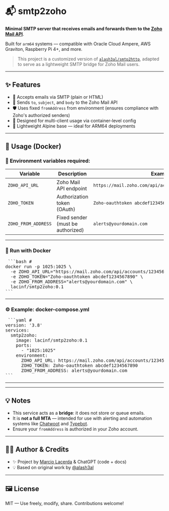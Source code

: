 # 📬 smtp2zoho

**Minimal SMTP server that receives emails and forwards them to the [Zoho Mail API](https://www.zoho.com/mail/help/api/overview.html)**.

Built for `arm64` systems — compatible with Oracle Cloud Ampere, AWS Graviton, Raspberry Pi 4+, and more.

> This project is a customized version of [`alash3al/smtp2http`](https://github.com/alash3al/smtp2http), adapted to serve as a lightweight SMTP bridge for Zoho Mail users.

---

## ✨ Features

- 📩 Accepts emails via SMTP (plain or HTML)
- 🚀 Sends `to`, `subject`, and `body` to the Zoho Mail API
- 🛡️ Uses fixed `fromAddress` from environment (ensures compliance with Zoho's authorized senders)
- 🧠 Designed for multi-client usage via container-level config
- 🧱 Lightweight Alpine base — ideal for ARM64 deployments

---

## 🐳 Usage (Docker)

### 🔧 Environment variables required:

| Variable              | Description                            | Example                                           |
|-----------------------|----------------------------------------|---------------------------------------------------|
| `ZOHO_API_URL`        | Zoho Mail API endpoint                 | `https://mail.zoho.com/api/accounts/123456789/messages` |
| `ZOHO_TOKEN`          | Authorization token (OAuth)            | `Zoho-oauthtoken abcdef123456`                   |
| `ZOHO_FROM_ADDRESS`   | Fixed sender (must be authorized)      | `alerts@yourdomain.com`                          |

---

### 🚀 Run with Docker

<pre> ```bash #
docker run -p 1025:1025 \
  -e ZOHO_API_URL="https://mail.zoho.com/api/accounts/123456789/messages" \
  -e ZOHO_TOKEN="Zoho-oauthtoken abcdef1234567890" \
  -e ZOHO_FROM_ADDRESS="alerts@yourdomain.com" \
  lacinf/smtp2zoho:0.1
``` </pre>

---

### ⚙️ Example: docker-compose.yml

<pre> ```yaml #
version: '3.8'
services:
  smtp2zoho:
    image: lacinf/smtp2zoho:0.1
    ports:
      - "1025:1025"
    environment:
      ZOHO_API_URL: https://mail.zoho.com/api/accounts/123456789/messages
      ZOHO_TOKEN: Zoho-oauthtoken abcdef1234567890
      ZOHO_FROM_ADDRESS: alerts@yourdomain.com
``` </pre>

---

---

## 💡 Notes

- This service acts as a **bridge**: it does not store or queue emails.
- It is **not a full MTA** — intended for use with alerting and automation systems like [Chatwoot](https://www.chatwoot.com/) and [Typebot](https://typebot.io/).
- Ensure your `fromAddress` is authorized in your Zoho account.

---

## 🧑‍💻 Author & Credits

- ✨ Project by [Marcio Lacerda](https://github.com/MarcioLacerda) & ChatGPT (code + docs)
- 💡 Based on original work by [@alash3al](https://github.com/alash3al)

---

## 🖼️ License

MIT — Use freely, modify, share. Contributions welcome!
